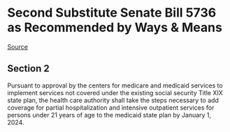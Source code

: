 # Second Substitute Senate Bill 5736 as Recommended by Ways & Means

[Source](http://lawfilesext.leg.wa.gov/biennium/2021-22/Pdf/Bills/Senate%20Bills/5736-S2.pdf)
## Section 2
Pursuant to approval by the centers for medicare and medicaid services to implement services not covered under the existing social security Title XIX state plan, the health care authority shall take the steps necessary to add coverage for partial hospitalization and intensive outpatient services for persons under 21 years of age to the medicaid state plan by January 1, 2024.

